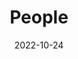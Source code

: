 ---
title: People
date: 2022-10-24

type: landing

sections:
  - block: people
    content:
      title: Meet the Team
      header:
      caption: ""
      image: "welcome.jpg"
      # Choose which groups/teams of users to display.
      #   Edit `user_groups` in each user's profile to add them to one or more of these groups.
      user_groups:
          - Principal Investigator
          - Researchers
          - Grad Students
          - Administration
          - Visitors
          - Alumni
      sort_by: Params.last_name
      sort_ascending: true
    design:
      show_interests: false
      show_role: true
      show_social: true
---